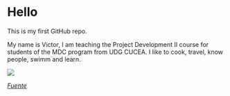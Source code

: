# Hello

This is my first GitHub repo.

My name is Victor, I am teaching the Project Development II course for students of the MDC program from UDG CUCEA. I like to cook, travel, know people, swimm and learn.

![](https://media.giphy.com/media/9ADoZQgs0tyww/giphy.gif)

*[Fuente](https://media.giphy.com/media/9ADoZQgs0tyww/giphy.gif)*

